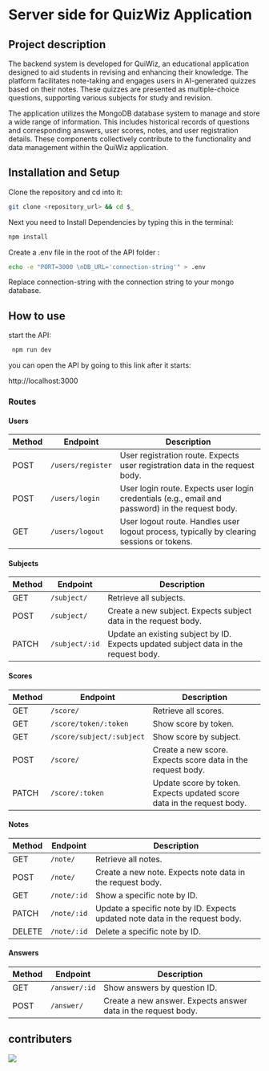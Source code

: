 # Server side for QuizWiz Application

## Project description

The backend system is developed for QuiWiz, an educational application designed to aid students in revising and enhancing their knowledge. The platform facilitates note-taking and engages users in AI-generated quizzes based on their notes. These quizzes are presented as multiple-choice questions, supporting various subjects for study and revision.

The application utilizes the MongoDB database system to manage and store a wide range of information. This includes historical records of questions and corresponding answers, user scores, notes, and user registration details. These components collectively contribute to the functionality and data management within the QuiWiz application.

## Installation and Setup

Clone the repository and cd into it:

```bash
git clone <repository_url> && cd $_
``` 

Next you need to Install Dependencies by typing this in the terminal:

```bash
npm install
```

Create a .env file in the root of the API folder :

```bash
echo -e "PORT=3000 \nDB_URL='connection-string'" > .env
```

Replace connection-string with the connection string to your mongo database.

## How to use

start the API:

```bash
 npm run dev
```

you can open the API by going to this link after it starts:

http://localhost:3000

### Routes

#### Users

| Method | Endpoint          | Description                                                                                      |
| ------ | ----------------- | ------------------------------------------------------------------------------------------------ |
| POST   | `/users/register` | User registration route. Expects user registration data in the request body.                     |
| POST   | `/users/login`    | User login route. Expects user login credentials (e.g., email and password) in the request body. |
| GET    | `/users/logout`   | User logout route. Handles user logout process, typically by clearing sessions or tokens.        |

#### Subjects

| Method | Endpoint       | Description                                                                         |
| ------ | -------------- | ----------------------------------------------------------------------------------- |
| GET    | `/subject/`    | Retrieve all subjects.                                                              |
| POST   | `/subject/`    | Create a new subject. Expects subject data in the request body.                     |
| PATCH  | `/subject/:id` | Update an existing subject by ID. Expects updated subject data in the request body. |

#### Scores

| Method | Endpoint                  | Description                                                            |
| ------ | ------------------------- | ---------------------------------------------------------------------- |
| GET    | `/score/`                 | Retrieve all scores.                                                   |
| GET    | `/score/token/:token`     | Show score by token.                                                   |
| GET    | `/score/subject/:subject` | Show score by subject.                                                 |
| POST   | `/score/`                 | Create a new score. Expects score data in the request body.            |
| PATCH  | `/score/:token`           | Update score by token. Expects updated score data in the request body. |

#### Notes

| Method | Endpoint    | Description                                                                  |
| ------ | ----------- | ---------------------------------------------------------------------------- |
| GET    | `/note/`    | Retrieve all notes.                                                          |
| POST   | `/note/`    | Create a new note. Expects note data in the request body.                    |
| GET    | `/note/:id` | Show a specific note by ID.                                                  |
| PATCH  | `/note/:id` | Update a specific note by ID. Expects updated note data in the request body. |
| DELETE | `/note/:id` | Delete a specific note by ID.                                                |

#### Answers

| Method | Endpoint      | Description                                                   |
| ------ | ------------- | ------------------------------------------------------------- |
| GET    | `/answer/:id` | Show answers by question ID.                                  |
| POST   | `/answer/`    | Create a new answer. Expects answer data in the request body. |

## contributers

<a href="https://github.com/nine96as/reddy31_server/graphs/contributors">
  <img src="https://contrib.rocks/image?repo=nine96as/reddy31_server" />
</a>
